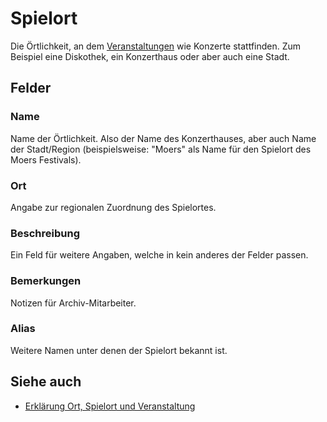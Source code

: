 Spielort
========

Die Örtlichkeit, an dem [Veranstaltungen](veranstaltung.md "Veranstaltung") wie Konzerte stattfinden. Zum Beispiel eine
Diskothek, ein Konzerthaus oder aber auch eine Stadt.

## Felder

### Name

Name der Örtlichkeit. Also der Name des Konzerthauses, aber auch Name der Stadt/Region (beispielsweise: "Moers" als Name
für den Spielort des Moers Festivals).

### Ort

Angabe zur regionalen Zuordnung des Spielortes.

### Beschreibung

Ein Feld für weitere Angaben, welche in kein anderes der Felder passen.

### Bemerkungen

Notizen für Archiv-Mitarbeiter.

### Alias

Weitere Namen unter denen der Spielort bekannt ist.

## Siehe auch

* [Erklärung Ort, Spielort und Veranstaltung](ort_spielort_veranstaltung.md "Ort, Spielort, Veranstaltung")

